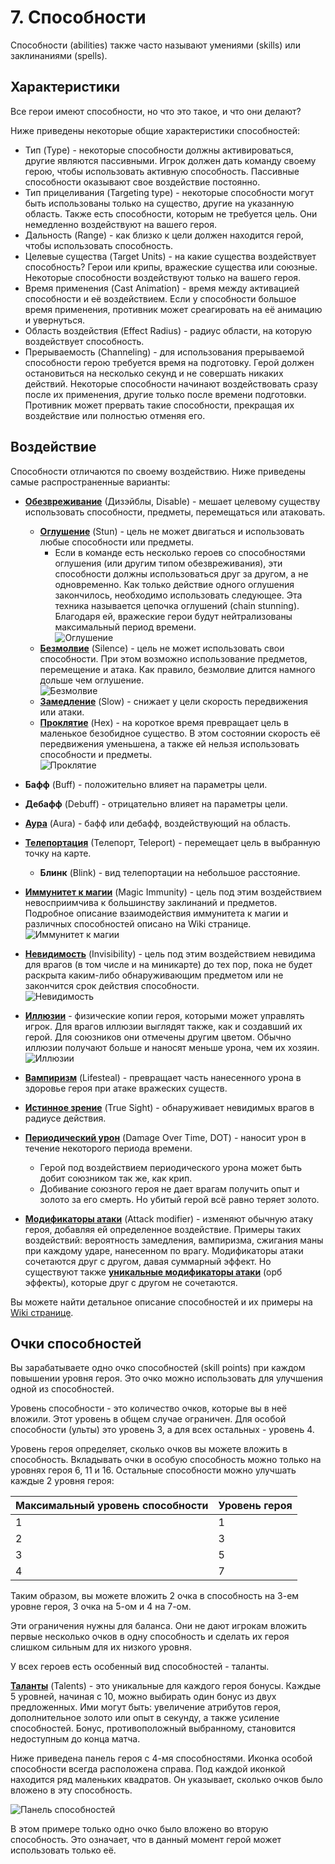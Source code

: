 # 7. Способности

Способности (abilities) также часто называют умениями (skills) или заклинаниями (spells).

## Характеристики

Все герои имеют способности, но что это такое, и что они делают?

Ниже приведены некоторые общие характеристики способностей:

* Тип (Type) - некоторые способности должны активироваться, другие являются пассивными. Игрок должен дать команду своему герою, чтобы использовать активную способность. Пассивные способности оказывают свое воздействие постоянно.
* Тип прицеливания (Targeting type) - некоторые способности могут быть использованы только на существо, другие на указанную область. Также есть способности, которым не требуется цель. Они немедленно воздействуют на вашего героя.
* Дальность (Range) - как близко к цели должен находится герой, чтобы использовать способность.
* Целевые существа (Target Units) - на какие существа воздействует способность? Герои или крипы, вражеские существа или союзные. Некоторые способности воздействуют только на вашего героя.
* Время применения (Cast Animation) - время между активацией способности и её воздействием. Если у способности большое время применения, противник может среагировать на её анимацию и увернуться.
* Область воздействия (Effect Radius) - радиус области, на которую воздействует способность.
* Прерываемость (Channeling) - для использования прерываемой способности герою требуется время на подготовку. Герой должен остановиться на несколько секунд и не совершать никаких действий. Некоторые способности начинают воздействовать сразу после их применения, другие только после времени подготовки. Противник может прервать такие способности, прекращая их воздействие или полностью отменяя его.

## Воздействие

Способности отличаются по своему воздействию. Ниже приведены самые распространенные варианты:

* [**Обезвреживание**](https://dota2-ru.gamepedia.com/%D0%9E%D0%B1%D0%B5%D0%B7%D0%B2%D1%80%D0%B5%D0%B6%D0%B8%D0%B2%D0%B0%D0%BD%D0%B8%D0%B5) (Дизэйблы, Disable) - мешает целевому существу использовать способности, предметы, перемещаться или атаковать.
	* [**Оглушение**](https://dota2-ru.gamepedia.com/%D0%9E%D0%B3%D0%BB%D1%83%D1%88%D0%B5%D0%BD%D0%B8%D0%B5) (Stun) - цель не может двигаться и использовать любые способности или предметы.
		* Если в команде есть несколько героев со способностями оглушения (или другим типом обезвреживания), эти способности должны использоваться друг за другом, а не одновременно. Как только действие одного оглушения закончилось, необходимо использовать следующее. Эта техника называется цепочка оглушений (chain stunning). Благодаря ей, вражеские герои будут нейтрализованы максимальный период времени.<br/>
![Оглушение](images/7.1_stun.gif)
	* [**Безмолвие**](https://dota2-ru.gamepedia.com/%D0%91%D0%B5%D0%B7%D0%BC%D0%BE%D0%BB%D0%B2%D0%B8%D0%B5) (Silence) - цель не может использовать свои способности. При этом возможно использование предметов, перемещение и атака. Как правило, безмолвие длится намного дольше чем оглушение.<br/>
![Безмолвие](images/7.2_silence.gif)
	* [**Замедление**](https://dota2-ru.gamepedia.com/%D0%97%D0%B0%D0%BC%D0%B5%D0%B4%D0%BB%D0%B5%D0%BD%D0%B8%D0%B5) (Slow) - снижает у цели скорость передвижения или атаки.
	* [**Проклятие**](https://dota2-ru.gamepedia.com/%D0%9F%D1%80%D0%BE%D0%BA%D0%BB%D1%8F%D1%82%D0%B8%D0%B5) (Hex) - на короткое время превращает цель в маленькое безобидное существо. В этом состоянии скорость её передвижения уменьшена, а также ей нельзя использовать способности и предметы.<br/>
![Проклятие](images/7.3_hex.gif)
* **Бафф** (Buff) - положительно влияет на параметры цели.
* **Дебафф** (Debuff) - отрицательно влияет на параметры цели.
* [**Аура**](https://dota2-ru.gamepedia.com/%D0%90%D1%83%D1%80%D0%B0) (Aura) - бафф или дебафф, воздействующий на область.
* [**Телепортация**](https://dota2-ru.gamepedia.com/%D0%A2%D0%B5%D0%BB%D0%B5%D0%BF%D0%BE%D1%80%D1%82%D0%B0%D1%86%D0%B8%D1%8F) (Телепорт, Teleport) - перемещает цель в выбранную точку на карте.
	* **Блинк** (Blink) - вид телепортации на небольшое расстояние.
* [**Иммунитет к магии**](https://dota2-ru.gamepedia.com/%D0%98%D0%BC%D0%BC%D1%83%D0%BD%D0%B8%D1%82%D0%B5%D1%82_%D0%BA_%D0%B7%D0%B0%D0%BA%D0%BB%D0%B8%D0%BD%D0%B0%D0%BD%D0%B8%D1%8F%D0%BC) (Magic Immunity) - цель под этим воздействием невосприимчива к большинству заклинаний и предметов. Подробное описание взаимодействия иммунитета к магии и различных способностей описано на Wiki странице.<br/>
![Иммунитет к магии](images/7.4_magic_immunity.gif)
* [**Невидимость**](https://dota2-ru.gamepedia.com/%D0%9D%D0%B5%D0%B2%D0%B8%D0%B4%D0%B8%D0%BC%D0%BE%D1%81%D1%82%D1%8C) (Invisibility) - цель под этим воздействием невидима для врагов (в том числе и на миникарте) до тех пор, пока не будет раскрыта каким-либо обнаруживающим предметом или не закончится срок действия способности.<br/>
![Невидимость](images/7.5_invisibility.gif)
* [**Иллюзии**](https://dota2-ru.gamepedia.com/%D0%98%D0%BB%D0%BB%D1%8E%D0%B7%D0%B8%D0%B8) - физические копии героя, которыми может управлять игрок. Для врагов иллюзии выглядят также, как и создавший их герой. Для союзников они отмечены другим цветом. Обычно иллюзии получают больше и наносят меньше урона, чем их хозяин.<br/>
![Иллюзии](images/7.6_illusions.png)
* [**Вампиризм**](https://dota2-ru.gamepedia.com/%D0%92%D0%B0%D0%BC%D0%BF%D0%B8%D1%80%D0%B8%D0%B7%D0%BC) (Lifesteal) - превращает часть нанесенного урона в здоровье героя при атаке вражеских существ.
* [**Истинное зрение**](https://dota2-ru.gamepedia.com/%D0%9D%D0%B5%D0%B2%D0%B8%D0%B4%D0%B8%D0%BC%D0%BE%D1%81%D1%82%D1%8C#True_Sight) (True Sight) - обнаруживает невидимых врагов в радиусе действия.
* [**Периодический урон**](https://dota2-ru.gamepedia.com/%D0%9F%D0%B5%D1%80%D0%B8%D0%BE%D0%B4%D0%B8%D1%87%D0%B5%D1%81%D0%BA%D0%B8%D0%B9_%D1%83%D1%80%D0%BE%D0%BD) (Damage Over Time, DOT) - наносит урон в течение некоторого периода времени.
	* Герой под воздействием периодического урона может быть добит союзником так же, как крип.
	* Добивание союзного героя не дает врагам получить опыт и золото за его смерть. Но убитый герой всё равно теряет золото.

* [**Модификаторы атаки**](https://dota2-ru.gamepedia.com/%D0%9C%D0%BE%D0%B4%D0%B8%D1%84%D0%B8%D0%BA%D0%B0%D1%82%D0%BE%D1%80%D1%8B_%D0%B0%D1%82%D0%B0%D0%BA%D0%B8) (Attack modifier) - изменяют обычную атаку героя, добавляя ей определенное воздействие. Примеры таких воздействий: вероятность замедления, вампиризма, сжигания маны при каждому ударе, нанесенном по врагу.
Модификаторы атаки сочетаются друг с другом, давая суммарный эффект. Но существуют также [**уникальные модификаторы атаки**](https://dota2-ru.gamepedia.com/%D0%A3%D0%BD%D0%B8%D0%BA%D0%B0%D0%BB%D1%8C%D0%BD%D1%8B%D0%B9_%D0%BC%D0%BE%D0%B4%D0%B8%D1%84%D0%B8%D0%BA%D0%B0%D1%82%D0%BE%D1%80_%D0%B0%D1%82%D0%B0%D0%BA%D0%B8) (орб эффекты), которые друг с другом не сочетаются.

Вы можете найти детальное описание способностей и их примеры на [Wiki странице](https://dota2-ru.gamepedia.com/%D0%A1%D0%BF%D0%BE%D1%81%D0%BE%D0%B1%D0%BD%D0%BE%D1%81%D1%82%D0%B8).

## Очки способностей

Вы зарабатываете одно очко способностей (skill points) при каждом повышении уровня героя. Это очко можно использовать для улучшения одной из способностей.

Уровень способности - это количество очков, которые вы в неё вложили. Этот уровень в общем случае ограничен. Для особой способности (ульты) это уровень 3, а для всех остальных - уровень 4.

Уровень героя определяет, сколько очков вы можете вложить в способность. Вкладывать очки в особую способность можно только на уровнях героя 6, 11 и 16. Остальные способности можно улучшать каждые 2 уровня героя:

| Максимальный уровень способности | Уровень героя |
| -- | -- |
| 1 | 1 |
| 2 | 3 |
| 3 | 5 |
| 4 | 7 |

Таким образом, вы можете вложить 2 очка в способность на 3-ем уровне героя, 3 очка на 5-ом и 4 на 7-ом.

Эти ограничения нужны для баланса. Они не дают игрокам вложить первые несколько очков в одну способность и сделать их героя слишком сильным для их низкого уровня.

У всех героев есть особенный вид способностей - таланты.

[**Таланты**](https://dota2-ru.gamepedia.com/%D0%A2%D0%B0%D0%BB%D0%B0%D0%BD%D1%82%D1%8B) (Talents) - это уникальные для каждого героя бонусы. Каждые 5 уровней, начиная с 10, можно выбирать один бонус из двух предложенных. Ими могут быть: увеличение атрибутов героя, дополнительное золото или опыт в секунду, а также усиление способностей. Бонус, противоположный выбранному, становится недоступным до конца матча.

Ниже приведена панель героя с 4-мя способностями. Иконка особой способности всегда расположена справа. Под каждой иконкой находится ряд маленьких квадратов. Он указывает, сколько очков было вложено в эту способность.

![Панель способностей](images/7.7_abilities.png)

В этом примере только одно очко было вложено во вторую способность. Это означает, что в данный момент герой может использовать только её.
